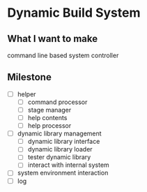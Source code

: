 # Dynamic Build System

## What I want to make

command line based system controller

## Milestone

- [ ] helper
  - [ ] command processor
  - [ ] stage manager
  - [ ] help contents
  - [ ] help processor
- [ ] dynamic library management
  - [ ] dynamic library interface
  - [ ] dynamic library loader
  - [ ] tester dynamic library
  - [ ] interact with internal system
- [ ] system environment interaction
- [ ] log
